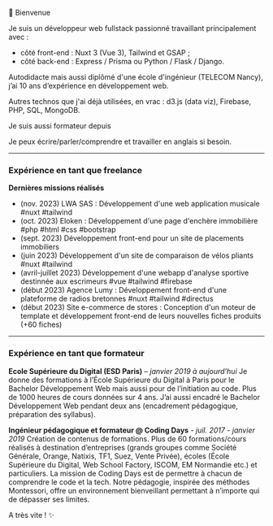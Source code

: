 👋 Bienvenue

Je suis un développeur web fullstack passionné travaillant principalement avec :
- côté front-end : Nuxt 3 (Vue 3), Tailwind et GSAP ;
- côté back-end : Express / Prisma ou Python / Flask / Django.

Autodidacte mais aussi diplômé d'une école d'ingénieur (TELECOM Nancy), j’ai 10 ans d’expérience en développement web.

Autres technos que j'ai déjà utilisées, en vrac : d3.js (data viz), Firebase, PHP, SQL, MongoDB.

Je suis aussi formateur depuis 

Je peux écrire/parler/comprendre et travailler en anglais si besoin.

---

### Expérience en tant que freelance

**Dernières missions réalisés**

- (nov. 2023) LWA SAS : Développement d'une web application musicale #nuxt #tailwind
- (oct. 2023) Eloken : Développement d'une page d'enchère immobilière #php #html #css #bootstrap
- (sept. 2023) Développement front-end pour un site de placements immobiliers
- (juin 2023) Développement d'un site de comparaison de vélos pliants #nuxt #tailwind
- (avril-juillet 2023) Développement d'une webapp d'analyse sportive destinnée aux escrimeurs #vue #tailwind #firebase
- (début 2023) Agence Lumy : Développement front-end d'une plateforme de radios bretonnes #nuxt #tailwind #directus
- (début 2023) Site e-commerce de stores : Conception d'un moteur de template et développement front-end de leurs nouvelles fiches produits (+60 fiches)
  
---

### Expérience en tant que formateur

**Ecole Supérieure du Digital (ESD Paris)** – *janvier 2019 à aujourd’hui*
Je donne des formations à l’École Supérieure du Digital à Paris pour le Bachelor
Développement Web mais aussi pour de l’initiation au code. Plus de 1000 heures de cours
données sur 4 ans. J’ai aussi encadré le Bachelor Développement Web pendant deux ans
(encadrement pédagogique, préparation des syllabus).

**Ingénieur pédagogique et formateur @ Coding Days** - *juil. 2017 - janvier 2019*
Création de contenus de formations.
Plus de 60 formations/cours réalisés à destination d’entreprises (grands groupes comme
Société Générale, Orange, Natixis, TF1, Suez, Vente Privée), écoles (École Supérieure du
Digital, Web School Factory, ISCOM, EM Normandie etc.) et particuliers.
La mission de Coding Days est de permettre à chacun de comprendre le code et la tech.
Notre pédagogie, inspirée des méthodes Montessori, offre un environnement bienveillant
permettant à n’importe qui de dépasser ses limites.



A très vite ! ✨
